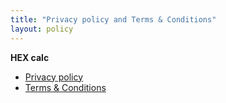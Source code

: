 ```yaml
---
title: "Privacy policy and Terms & Conditions"
layout: policy
---
```


**HEX calc**

*   [Privacy policy](/privacy-policies/hex-calc/privacy-policy)
*   [Terms & Conditions](/privacy-policies/hex-calc/terms-and-conditions)
